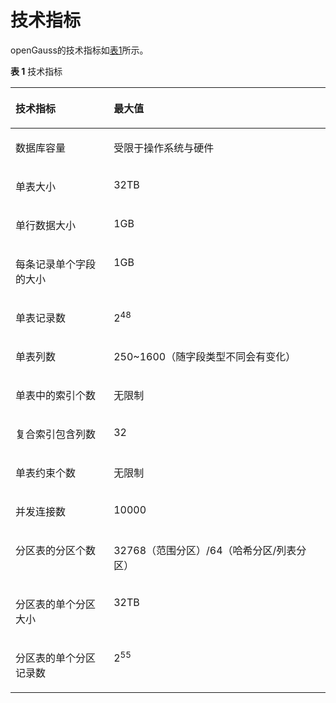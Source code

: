 # 技术指标<a name="ZH-CN_TOPIC_0289896519"></a>

openGauss的技术指标如[表1](#zh-cn_topic_0283136531_zh-cn_topic_0237080616_zh-cn_topic_0231764304_zh-cn_topic_0059777844_t24ab71cac351418d8d5b1b8bd1d942c7)所示。

**表 1**  技术指标

<a name="zh-cn_topic_0283136531_zh-cn_topic_0237080616_zh-cn_topic_0231764304_zh-cn_topic_0059777844_t24ab71cac351418d8d5b1b8bd1d942c7"></a>
<table><thead align="left"><tr id="zh-cn_topic_0283136531_zh-cn_topic_0237080616_zh-cn_topic_0231764304_zh-cn_topic_0059777844_rbc71085589354d7f8cb4258ff44a48eb"><th class="cellrowborder" valign="top" width="31.180000000000003%" id="mcps1.2.3.1.1"><p id="zh-cn_topic_0283136531_zh-cn_topic_0237080616_zh-cn_topic_0231764304_zh-cn_topic_0059777844_ae8a48d1f972b4807a0a1f28e4f33a0ab"><a name="zh-cn_topic_0283136531_zh-cn_topic_0237080616_zh-cn_topic_0231764304_zh-cn_topic_0059777844_ae8a48d1f972b4807a0a1f28e4f33a0ab"></a><a name="zh-cn_topic_0283136531_zh-cn_topic_0237080616_zh-cn_topic_0231764304_zh-cn_topic_0059777844_ae8a48d1f972b4807a0a1f28e4f33a0ab"></a>技术指标</p>
</th>
<th class="cellrowborder" valign="top" width="68.82000000000001%" id="mcps1.2.3.1.2"><p id="zh-cn_topic_0283136531_zh-cn_topic_0237080616_zh-cn_topic_0231764304_zh-cn_topic_0059777844_acdfdd92252a3450d832a727f1fb029e8"><a name="zh-cn_topic_0283136531_zh-cn_topic_0237080616_zh-cn_topic_0231764304_zh-cn_topic_0059777844_acdfdd92252a3450d832a727f1fb029e8"></a><a name="zh-cn_topic_0283136531_zh-cn_topic_0237080616_zh-cn_topic_0231764304_zh-cn_topic_0059777844_acdfdd92252a3450d832a727f1fb029e8"></a>最大值</p>
</th>
</tr>
</thead>
<tbody><tr id="zh-cn_topic_0283136531_zh-cn_topic_0237080616_zh-cn_topic_0231764304_zh-cn_topic_0059777844_rd902017d46724084951c97c72d8ffd79"><td class="cellrowborder" valign="top" width="31.180000000000003%" headers="mcps1.2.3.1.1 "><p id="zh-cn_topic_0283136531_zh-cn_topic_0237080616_zh-cn_topic_0231764304_zh-cn_topic_0059777844_ad7b9843871bf4393a6e520f3cc878dcb"><a name="zh-cn_topic_0283136531_zh-cn_topic_0237080616_zh-cn_topic_0231764304_zh-cn_topic_0059777844_ad7b9843871bf4393a6e520f3cc878dcb"></a><a name="zh-cn_topic_0283136531_zh-cn_topic_0237080616_zh-cn_topic_0231764304_zh-cn_topic_0059777844_ad7b9843871bf4393a6e520f3cc878dcb"></a>数据库容量</p>
</td>
<td class="cellrowborder" valign="top" width="68.82000000000001%" headers="mcps1.2.3.1.2 "><p id="zh-cn_topic_0283136531_zh-cn_topic_0237080616_zh-cn_topic_0231764304_zh-cn_topic_0059777844_a9f7c8ae864cf4dc3b6a92b46b34467a9"><a name="zh-cn_topic_0283136531_zh-cn_topic_0237080616_zh-cn_topic_0231764304_zh-cn_topic_0059777844_a9f7c8ae864cf4dc3b6a92b46b34467a9"></a><a name="zh-cn_topic_0283136531_zh-cn_topic_0237080616_zh-cn_topic_0231764304_zh-cn_topic_0059777844_a9f7c8ae864cf4dc3b6a92b46b34467a9"></a>受限于操作系统与硬件</p>
</td>
</tr>
<tr id="zh-cn_topic_0283136531_zh-cn_topic_0237080616_zh-cn_topic_0231764304_zh-cn_topic_0059777844_r1583dff6d05a4be3b335f96f8b3bb4bb"><td class="cellrowborder" valign="top" width="31.180000000000003%" headers="mcps1.2.3.1.1 "><p id="zh-cn_topic_0283136531_zh-cn_topic_0237080616_zh-cn_topic_0231764304_zh-cn_topic_0059777844_a927965dafbfb426d9b41cf7f6b3c25bd"><a name="zh-cn_topic_0283136531_zh-cn_topic_0237080616_zh-cn_topic_0231764304_zh-cn_topic_0059777844_a927965dafbfb426d9b41cf7f6b3c25bd"></a><a name="zh-cn_topic_0283136531_zh-cn_topic_0237080616_zh-cn_topic_0231764304_zh-cn_topic_0059777844_a927965dafbfb426d9b41cf7f6b3c25bd"></a>单表大小</p>
</td>
<td class="cellrowborder" valign="top" width="68.82000000000001%" headers="mcps1.2.3.1.2 "><p id="zh-cn_topic_0283136531_zh-cn_topic_0237080616_zh-cn_topic_0231764304_zh-cn_topic_0059777844_af96c697921534299a448163c39fedaaa"><a name="zh-cn_topic_0283136531_zh-cn_topic_0237080616_zh-cn_topic_0231764304_zh-cn_topic_0059777844_af96c697921534299a448163c39fedaaa"></a><a name="zh-cn_topic_0283136531_zh-cn_topic_0237080616_zh-cn_topic_0231764304_zh-cn_topic_0059777844_af96c697921534299a448163c39fedaaa"></a>32TB</p>
</td>
</tr>
<tr id="zh-cn_topic_0283136531_zh-cn_topic_0237080616_zh-cn_topic_0231764304_zh-cn_topic_0059777844_re654eded1fbe44bbb0b06cc096ec49fc"><td class="cellrowborder" valign="top" width="31.180000000000003%" headers="mcps1.2.3.1.1 "><p id="zh-cn_topic_0283136531_zh-cn_topic_0237080616_zh-cn_topic_0231764304_zh-cn_topic_0059777844_a2d756198312249cbb0b989cdb3cd44c0"><a name="zh-cn_topic_0283136531_zh-cn_topic_0237080616_zh-cn_topic_0231764304_zh-cn_topic_0059777844_a2d756198312249cbb0b989cdb3cd44c0"></a><a name="zh-cn_topic_0283136531_zh-cn_topic_0237080616_zh-cn_topic_0231764304_zh-cn_topic_0059777844_a2d756198312249cbb0b989cdb3cd44c0"></a>单行数据大小</p>
</td>
<td class="cellrowborder" valign="top" width="68.82000000000001%" headers="mcps1.2.3.1.2 "><p id="zh-cn_topic_0283136531_zh-cn_topic_0237080616_zh-cn_topic_0231764304_zh-cn_topic_0059777844_a62611b12d423409fa3c13602bfeff61f"><a name="zh-cn_topic_0283136531_zh-cn_topic_0237080616_zh-cn_topic_0231764304_zh-cn_topic_0059777844_a62611b12d423409fa3c13602bfeff61f"></a><a name="zh-cn_topic_0283136531_zh-cn_topic_0237080616_zh-cn_topic_0231764304_zh-cn_topic_0059777844_a62611b12d423409fa3c13602bfeff61f"></a>1GB</p>
</td>
</tr>
<tr id="zh-cn_topic_0283136531_zh-cn_topic_0237080616_zh-cn_topic_0231764304_zh-cn_topic_0059777844_rc08f64905f124e3196abdb8d29ac1969"><td class="cellrowborder" valign="top" width="31.180000000000003%" headers="mcps1.2.3.1.1 "><p id="zh-cn_topic_0283136531_zh-cn_topic_0237080616_zh-cn_topic_0231764304_zh-cn_topic_0059777844_af5de957cd43644e285b09ed7ef6653ef"><a name="zh-cn_topic_0283136531_zh-cn_topic_0237080616_zh-cn_topic_0231764304_zh-cn_topic_0059777844_af5de957cd43644e285b09ed7ef6653ef"></a><a name="zh-cn_topic_0283136531_zh-cn_topic_0237080616_zh-cn_topic_0231764304_zh-cn_topic_0059777844_af5de957cd43644e285b09ed7ef6653ef"></a>每条记录单个字段的大小</p>
</td>
<td class="cellrowborder" valign="top" width="68.82000000000001%" headers="mcps1.2.3.1.2 "><p id="zh-cn_topic_0283136531_zh-cn_topic_0237080616_zh-cn_topic_0231764304_zh-cn_topic_0059777844_a9c309647014242a3b4245ebfbb8bb2d1"><a name="zh-cn_topic_0283136531_zh-cn_topic_0237080616_zh-cn_topic_0231764304_zh-cn_topic_0059777844_a9c309647014242a3b4245ebfbb8bb2d1"></a><a name="zh-cn_topic_0283136531_zh-cn_topic_0237080616_zh-cn_topic_0231764304_zh-cn_topic_0059777844_a9c309647014242a3b4245ebfbb8bb2d1"></a>1GB</p>
</td>
</tr>
<tr id="zh-cn_topic_0283136531_zh-cn_topic_0237080616_zh-cn_topic_0231764304_zh-cn_topic_0059777844_r1897a806c7014836ad1f683df200921f"><td class="cellrowborder" valign="top" width="31.180000000000003%" headers="mcps1.2.3.1.1 "><p id="zh-cn_topic_0283136531_zh-cn_topic_0237080616_zh-cn_topic_0231764304_zh-cn_topic_0059777844_a3727370fecc645dc8f02000201631ee4"><a name="zh-cn_topic_0283136531_zh-cn_topic_0237080616_zh-cn_topic_0231764304_zh-cn_topic_0059777844_a3727370fecc645dc8f02000201631ee4"></a><a name="zh-cn_topic_0283136531_zh-cn_topic_0237080616_zh-cn_topic_0231764304_zh-cn_topic_0059777844_a3727370fecc645dc8f02000201631ee4"></a>单表记录数</p>
</td>
<td class="cellrowborder" valign="top" width="68.82000000000001%" headers="mcps1.2.3.1.2 "><p id="zh-cn_topic_0283136531_zh-cn_topic_0237080616_zh-cn_topic_0231764304_zh-cn_topic_0059777844_a99eef74790c2498c8b529c6e81b091f7"><a name="zh-cn_topic_0283136531_zh-cn_topic_0237080616_zh-cn_topic_0231764304_zh-cn_topic_0059777844_a99eef74790c2498c8b529c6e81b091f7"></a><a name="zh-cn_topic_0283136531_zh-cn_topic_0237080616_zh-cn_topic_0231764304_zh-cn_topic_0059777844_a99eef74790c2498c8b529c6e81b091f7"></a>2<sup id="zh-cn_topic_0283136531_zh-cn_topic_0237080616_zh-cn_topic_0231764304_sup2027843914407"><a name="zh-cn_topic_0283136531_zh-cn_topic_0237080616_zh-cn_topic_0231764304_sup2027843914407"></a><a name="zh-cn_topic_0283136531_zh-cn_topic_0237080616_zh-cn_topic_0231764304_sup2027843914407"></a>48</sup></p>
</td>
</tr>
<tr id="zh-cn_topic_0283136531_zh-cn_topic_0237080616_zh-cn_topic_0231764304_zh-cn_topic_0059777844_r0e33de9a1c7248f4b9b0e85abefb1be0"><td class="cellrowborder" valign="top" width="31.180000000000003%" headers="mcps1.2.3.1.1 "><p id="zh-cn_topic_0283136531_zh-cn_topic_0237080616_zh-cn_topic_0231764304_zh-cn_topic_0059777844_a2db3152fa8e2449cb079aa4ce28f067c"><a name="zh-cn_topic_0283136531_zh-cn_topic_0237080616_zh-cn_topic_0231764304_zh-cn_topic_0059777844_a2db3152fa8e2449cb079aa4ce28f067c"></a><a name="zh-cn_topic_0283136531_zh-cn_topic_0237080616_zh-cn_topic_0231764304_zh-cn_topic_0059777844_a2db3152fa8e2449cb079aa4ce28f067c"></a>单表列数</p>
</td>
<td class="cellrowborder" valign="top" width="68.82000000000001%" headers="mcps1.2.3.1.2 "><p id="zh-cn_topic_0283136531_zh-cn_topic_0237080616_zh-cn_topic_0231764304_zh-cn_topic_0059777844_a6c2138de882d4d11888e1d5502b4fc4a"><a name="zh-cn_topic_0283136531_zh-cn_topic_0237080616_zh-cn_topic_0231764304_zh-cn_topic_0059777844_a6c2138de882d4d11888e1d5502b4fc4a"></a><a name="zh-cn_topic_0283136531_zh-cn_topic_0237080616_zh-cn_topic_0231764304_zh-cn_topic_0059777844_a6c2138de882d4d11888e1d5502b4fc4a"></a>250~1600（随字段类型不同会有变化）</p>
</td>
</tr>
<tr id="zh-cn_topic_0283136531_zh-cn_topic_0237080616_zh-cn_topic_0231764304_zh-cn_topic_0059777844_rbe6d2dd6b1464aa29f6fe3acd6cc2a39"><td class="cellrowborder" valign="top" width="31.180000000000003%" headers="mcps1.2.3.1.1 "><p id="zh-cn_topic_0283136531_zh-cn_topic_0237080616_zh-cn_topic_0231764304_zh-cn_topic_0059777844_a812feaf5f6914d8e9604aaee2acc97d1"><a name="zh-cn_topic_0283136531_zh-cn_topic_0237080616_zh-cn_topic_0231764304_zh-cn_topic_0059777844_a812feaf5f6914d8e9604aaee2acc97d1"></a><a name="zh-cn_topic_0283136531_zh-cn_topic_0237080616_zh-cn_topic_0231764304_zh-cn_topic_0059777844_a812feaf5f6914d8e9604aaee2acc97d1"></a>单表中的索引个数</p>
</td>
<td class="cellrowborder" valign="top" width="68.82000000000001%" headers="mcps1.2.3.1.2 "><p id="zh-cn_topic_0283136531_zh-cn_topic_0237080616_zh-cn_topic_0231764304_zh-cn_topic_0059777844_zh-cn_topic_0058967157_p23087694139"><a name="zh-cn_topic_0283136531_zh-cn_topic_0237080616_zh-cn_topic_0231764304_zh-cn_topic_0059777844_zh-cn_topic_0058967157_p23087694139"></a><a name="zh-cn_topic_0283136531_zh-cn_topic_0237080616_zh-cn_topic_0231764304_zh-cn_topic_0059777844_zh-cn_topic_0058967157_p23087694139"></a>无限制</p>
</td>
</tr>
<tr id="zh-cn_topic_0283136531_zh-cn_topic_0237080616_zh-cn_topic_0231764304_zh-cn_topic_0059777844_rb5992da8b54e4be880482d0bb68c5ac5"><td class="cellrowborder" valign="top" width="31.180000000000003%" headers="mcps1.2.3.1.1 "><p id="zh-cn_topic_0283136531_zh-cn_topic_0237080616_zh-cn_topic_0231764304_zh-cn_topic_0059777844_add4ac2fcef7c48c383d969c50d19d116"><a name="zh-cn_topic_0283136531_zh-cn_topic_0237080616_zh-cn_topic_0231764304_zh-cn_topic_0059777844_add4ac2fcef7c48c383d969c50d19d116"></a><a name="zh-cn_topic_0283136531_zh-cn_topic_0237080616_zh-cn_topic_0231764304_zh-cn_topic_0059777844_add4ac2fcef7c48c383d969c50d19d116"></a>复合索引包含列数</p>
</td>
<td class="cellrowborder" valign="top" width="68.82000000000001%" headers="mcps1.2.3.1.2 "><p id="zh-cn_topic_0283136531_zh-cn_topic_0237080616_zh-cn_topic_0231764304_zh-cn_topic_0059777844_a4a77701682dc4415ab9ac34d18884cad"><a name="zh-cn_topic_0283136531_zh-cn_topic_0237080616_zh-cn_topic_0231764304_zh-cn_topic_0059777844_a4a77701682dc4415ab9ac34d18884cad"></a><a name="zh-cn_topic_0283136531_zh-cn_topic_0237080616_zh-cn_topic_0231764304_zh-cn_topic_0059777844_a4a77701682dc4415ab9ac34d18884cad"></a>32</p>
</td>
</tr>
<tr id="zh-cn_topic_0283136531_zh-cn_topic_0237080616_zh-cn_topic_0231764304_zh-cn_topic_0059777844_r917f2aecf6f04b04afa7ce735a5b1fd6"><td class="cellrowborder" valign="top" width="31.180000000000003%" headers="mcps1.2.3.1.1 "><p id="zh-cn_topic_0283136531_zh-cn_topic_0237080616_zh-cn_topic_0231764304_zh-cn_topic_0059777844_aff642a672d5942d982075656155b08d1"><a name="zh-cn_topic_0283136531_zh-cn_topic_0237080616_zh-cn_topic_0231764304_zh-cn_topic_0059777844_aff642a672d5942d982075656155b08d1"></a><a name="zh-cn_topic_0283136531_zh-cn_topic_0237080616_zh-cn_topic_0231764304_zh-cn_topic_0059777844_aff642a672d5942d982075656155b08d1"></a>单表约束个数</p>
</td>
<td class="cellrowborder" valign="top" width="68.82000000000001%" headers="mcps1.2.3.1.2 "><p id="zh-cn_topic_0283136531_zh-cn_topic_0237080616_zh-cn_topic_0231764304_zh-cn_topic_0059777844_a6b9e4eb4963b413ab845c5742f4642ec"><a name="zh-cn_topic_0283136531_zh-cn_topic_0237080616_zh-cn_topic_0231764304_zh-cn_topic_0059777844_a6b9e4eb4963b413ab845c5742f4642ec"></a><a name="zh-cn_topic_0283136531_zh-cn_topic_0237080616_zh-cn_topic_0231764304_zh-cn_topic_0059777844_a6b9e4eb4963b413ab845c5742f4642ec"></a>无限制</p>
</td>
</tr>
<tr id="zh-cn_topic_0283136531_zh-cn_topic_0237080616_zh-cn_topic_0231764304_zh-cn_topic_0059777844_r0459e9bad80f4495b4907f267fe0c619"><td class="cellrowborder" valign="top" width="31.180000000000003%" headers="mcps1.2.3.1.1 "><p id="zh-cn_topic_0283136531_zh-cn_topic_0237080616_zh-cn_topic_0231764304_zh-cn_topic_0059777844_zh-cn_topic_0058967157_p12872625315"><a name="zh-cn_topic_0283136531_zh-cn_topic_0237080616_zh-cn_topic_0231764304_zh-cn_topic_0059777844_zh-cn_topic_0058967157_p12872625315"></a><a name="zh-cn_topic_0283136531_zh-cn_topic_0237080616_zh-cn_topic_0231764304_zh-cn_topic_0059777844_zh-cn_topic_0058967157_p12872625315"></a>并发连接数</p>
</td>
<td class="cellrowborder" valign="top" width="68.82000000000001%" headers="mcps1.2.3.1.2 "><p id="zh-cn_topic_0283136531_zh-cn_topic_0237080616_zh-cn_topic_0231764304_zh-cn_topic_0059777844_zh-cn_topic_0058967157_p138733251717"><a name="zh-cn_topic_0283136531_zh-cn_topic_0237080616_zh-cn_topic_0231764304_zh-cn_topic_0059777844_zh-cn_topic_0058967157_p138733251717"></a><a name="zh-cn_topic_0283136531_zh-cn_topic_0237080616_zh-cn_topic_0231764304_zh-cn_topic_0059777844_zh-cn_topic_0058967157_p138733251717"></a>10000</p>
</td>
</tr>
<tr id="zh-cn_topic_0283136531_zh-cn_topic_0237080616_zh-cn_topic_0231764304_row13904813201311"><td class="cellrowborder" valign="top" width="31.180000000000003%" headers="mcps1.2.3.1.1 "><p id="zh-cn_topic_0283136531_zh-cn_topic_0237080616_zh-cn_topic_0231764304_p9905313151313"><a name="zh-cn_topic_0283136531_zh-cn_topic_0237080616_zh-cn_topic_0231764304_p9905313151313"></a><a name="zh-cn_topic_0283136531_zh-cn_topic_0237080616_zh-cn_topic_0231764304_p9905313151313"></a>分区表的分区个数</p>
</td>
<td class="cellrowborder" valign="top" width="68.82000000000001%" headers="mcps1.2.3.1.2 "><p id="zh-cn_topic_0283136531_zh-cn_topic_0237080616_zh-cn_topic_0231764304_p1790591317132"><a name="zh-cn_topic_0283136531_zh-cn_topic_0237080616_zh-cn_topic_0231764304_p1790591317132"></a><a name="zh-cn_topic_0283136531_zh-cn_topic_0237080616_zh-cn_topic_0231764304_p1790591317132"></a>32768（范围分区）/64（哈希分区/列表分区）</p>
</td>
</tr>
<tr id="zh-cn_topic_0283136531_zh-cn_topic_0237080616_zh-cn_topic_0231764304_row14416231136"><td class="cellrowborder" valign="top" width="31.180000000000003%" headers="mcps1.2.3.1.1 "><p id="zh-cn_topic_0283136531_zh-cn_topic_0237080616_zh-cn_topic_0231764304_p244723111310"><a name="zh-cn_topic_0283136531_zh-cn_topic_0237080616_zh-cn_topic_0231764304_p244723111310"></a><a name="zh-cn_topic_0283136531_zh-cn_topic_0237080616_zh-cn_topic_0231764304_p244723111310"></a>分区表的单个分区大小</p>
</td>
<td class="cellrowborder" valign="top" width="68.82000000000001%" headers="mcps1.2.3.1.2 "><p id="zh-cn_topic_0283136531_zh-cn_topic_0237080616_zh-cn_topic_0231764304_p114492351315"><a name="zh-cn_topic_0283136531_zh-cn_topic_0237080616_zh-cn_topic_0231764304_p114492351315"></a><a name="zh-cn_topic_0283136531_zh-cn_topic_0237080616_zh-cn_topic_0231764304_p114492351315"></a>32TB</p>
</td>
</tr>
<tr id="zh-cn_topic_0283136531_zh-cn_topic_0237080616_zh-cn_topic_0231764304_row9267153118137"><td class="cellrowborder" valign="top" width="31.180000000000003%" headers="mcps1.2.3.1.1 "><p id="zh-cn_topic_0283136531_zh-cn_topic_0237080616_zh-cn_topic_0231764304_p1626743116139"><a name="zh-cn_topic_0283136531_zh-cn_topic_0237080616_zh-cn_topic_0231764304_p1626743116139"></a><a name="zh-cn_topic_0283136531_zh-cn_topic_0237080616_zh-cn_topic_0231764304_p1626743116139"></a>分区表的单个分区记录数</p>
</td>
<td class="cellrowborder" valign="top" width="68.82000000000001%" headers="mcps1.2.3.1.2 "><p id="zh-cn_topic_0283136531_zh-cn_topic_0237080616_zh-cn_topic_0231764304_p82678311136"><a name="zh-cn_topic_0283136531_zh-cn_topic_0237080616_zh-cn_topic_0231764304_p82678311136"></a><a name="zh-cn_topic_0283136531_zh-cn_topic_0237080616_zh-cn_topic_0231764304_p82678311136"></a>2<sup id="zh-cn_topic_0283136531_zh-cn_topic_0237080616_zh-cn_topic_0231764304_sup1413423352315"><a name="zh-cn_topic_0283136531_zh-cn_topic_0237080616_zh-cn_topic_0231764304_sup1413423352315"></a><a name="zh-cn_topic_0283136531_zh-cn_topic_0237080616_zh-cn_topic_0231764304_sup1413423352315"></a>55</sup></p>
</td>
</tr>
</tbody>
</table>
